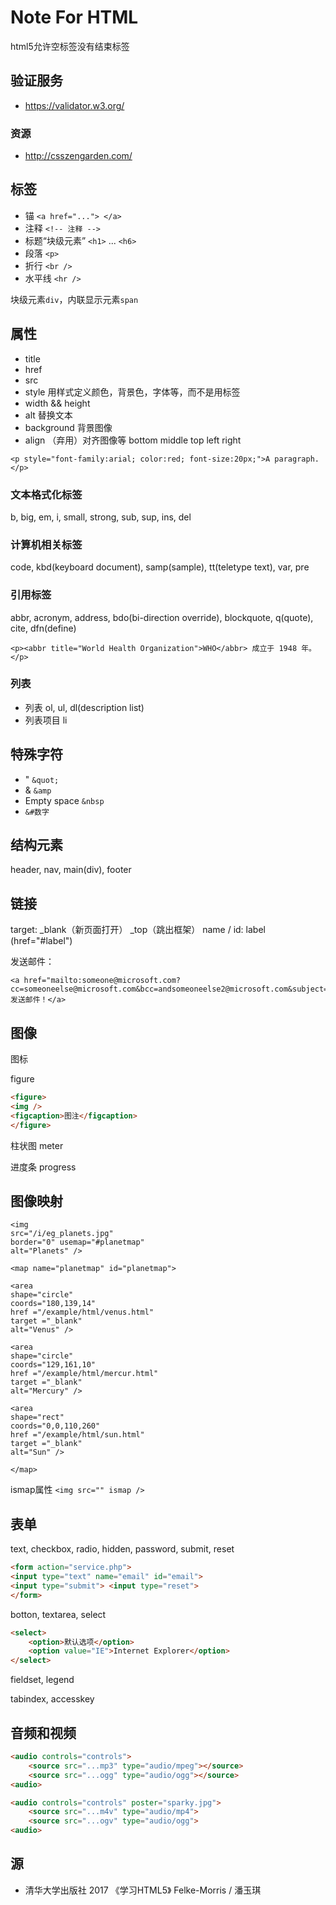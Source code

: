Note For HTML
=============

html5允许空标签没有结束标签

## 验证服务

- https://validator.w3.org/

### 资源

- http://csszengarden.com/

## 标签

- 锚 `<a href="..."> </a>`
- 注释 `<!-- 注释 -->`
- 标题“块级元素” `<h1>` ... `<h6>`
- 段落 `<p>`
- 折行 `<br />`
- 水平线 `<hr />`

块级元素`div`，内联显示元素`span`

## 属性

- title
- href
- src
- style 用样式定义颜色，背景色，字体等，而不是用标签
- width  && height
- alt 替换文本
- background 背景图像
- align （弃用）对齐图像等 bottom middle top left right

`<p style="font-family:arial; color:red; font-size:20px;">A paragraph.</p>`

### 文本格式化标签

b, big, em, i, small, strong, sub, sup, ins, del

### 计算机相关标签

code, kbd(keyboard document), samp(sample), tt(teletype text), var, pre

### 引用标签

abbr,  acronym, address, bdo(bi-direction override), blockquote, q(quote), cite, dfn(define)

`<p><abbr title="World Health Organization">WHO</abbr> 成立于 1948 年。</p> `

### 列表

- 列表 ol, ul, dl(description list)
- 列表项目 li

## 特殊字符

- " `&quot;`
- & `&amp`
- Empty space `&nbsp`
- `&#数字`

## 结构元素

header, nav, main(div), footer

## 链接

target: _blank（新页面打开） _top（跳出框架）
name / id: label (href="#label")

发送邮件：
```
<a href="mailto:someone@microsoft.com?cc=someoneelse@microsoft.com&bcc=andsomeoneelse2@microsoft.com&subject=Summer%20Party&body=You%20are%20invited%20to%20a%20big%20summer%20party!">发送邮件！</a>
```

## 图像

图标

<link rel="icon" href="favicon.ico" type="image/x-icon">

figure

```html
<figure>
<img />
<figcaption>图注</figcaption>
</figure>
```

柱状图 meter

进度条 progress

## 图像映射

```
<img
src="/i/eg_planets.jpg"
border="0" usemap="#planetmap"
alt="Planets" />

<map name="planetmap" id="planetmap">

<area
shape="circle"
coords="180,139,14"
href ="/example/html/venus.html"
target ="_blank"
alt="Venus" />

<area
shape="circle"
coords="129,161,10"
href ="/example/html/mercur.html"
target ="_blank"
alt="Mercury" />

<area
shape="rect"
coords="0,0,110,260"
href ="/example/html/sun.html"
target ="_blank"
alt="Sun" />

</map>
```

ismap属性 `<img src="" ismap />`

## 表单

text, checkbox, radio, hidden, password, submit, reset

```html
<form action="service.php">
<input type="text" name="email" id="email">
<input type="submit"> <input type="reset">
</form>
```

botton, textarea, select

```html
<select>
    <option>默认选项</option>
    <option value="IE">Internet Explorer</option>
</select>
```

fieldset, legend

tabindex, accesskey

## 音频和视频

```html
<audio controls="controls">
    <source src="...mp3" type="audio/mpeg"></source>
    <source src="...ogg" type="audio/ogg"></source>
<audio>
```

```html
<audio controls="controls" poster="sparky.jpg">
    <source src="...m4v" type="audio/mp4">
    <source src="...ogv" type="audio/ogg">
<audio>
```

## 源

- 清华大学出版社 2017 《学习HTML5》 Felke-Morris / 潘玉琪
